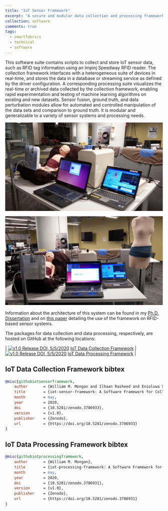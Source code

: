 ```yaml
---
title: "IoT Sensor Framework"
excerpt: "A secure and modular data collection and processing framework for heterogeneous Internet-of-Things (IoT) sensor networks."
collection: software
comments: true
tags:
  - smartfabrics
  - technical
  - software  
---
```


This software suite contains scripts to collect and store IoT sensor data, such as RFID tag information using an Impinj Speedway RFID reader.  The collection framework interfaces with a heterogeneous suite of devices in real-time, and stores the data in a database or streaming service as defined by the driver configuration.  A corresponding processing suite visualizes the real-time or archived data collected by the collection framework, enabling rapid experimentation and testing of machine learning algorithms on existing and new datasets.  Sensor fusion, ground truth, and data perturbation modules allow for automated and controlled manipulation of the data sets and comparison to ground truth.  It is modular and generalizable to a variety of sensor systems and processing needs.  

![IoT Framework Software Driving an Impinj R420 Interrogator to Visualize Respiratory Patterns on a SimBaby Mannequin Wearing the Passive Bellyband Smart Garment Device](/files/media/software-iotframework/simbaby.jpg "IoT Framework Software Driving an Impinj R420 Interrogator to Visualize Respiratory Patterns on a SimBaby Mannequin Wearing the Passive Bellyband Smart Garment Device")

![IoT Framework Software Driving an Impinj R420 Interrogator to Visualize Respiratory Patterns on a SimBaby Mannequin Wearing the Passive Bellyband Smart Garment Device, with a Pregnant Mannequin Wearing the Bellyband](/files/media/software-iotframework/simbabyandpregnancy.jpg "IoT Framework Software Driving an Impinj R420 Interrogator to Visualize Respiratory Patterns on a SimBaby Mannequin, with a Pregnant Mannequin Wearing the Bellyband")

Information about the architecture of this system can be found in my [Ph.D. Dissertation](/publication/dissertation) and on [this paper](/publication/iotdi2017) detailing the use of the framework on RFID-based sensor systems.

The packages for data collection and data processing, respectively, are hosted on GitHub at the following locations:

| [![v1.0 Release DOI, 5/5/2020](https://zenodo.org/badge/DOI/10.5281/zenodo.3786933.svg)](https://doi.org/10.5281/zenodo.3786933) [IoT Data Collection Framework](https://github.com/drexelwireless/iot-sensor-framework) | 
[![v1.0 Release DOI, 5/5/2020](https://zenodo.org/badge/DOI/10.5281/zenodo.3786931.svg)](https://doi.org/10.5281/zenodo.3786931) [IoT Data Processing Framework](https://github.com/drexelwireless/iot-processing-framework) |


## IoT Data Collection Framework bibtex
```bibtex
@misc{githubiotsensorframework,
    author       = {William M. Mongan and Ilhaan Rasheed and Enioluwa Segun and Henry Dang and Victor S. Cushman and Charlie R. Chiccarine},
    title        = {iot-sensor-framework: A Software Framework for Collecting and Processing Heterogeneous Sensor Network Data in the Internet-of-Things},
    month        = may,
    year         = 2020,
    doi          = {10.5281/zenodo.3786933},
    version      = {v1.0},
    publisher    = {Zenodo},
    url          = {https://doi.org/10.5281/zenodo.3786933}
}
```

## IoT Data Processing Framework bibtex
```bibtex
@misc{githubiotprocessingframework,
    author       = {William M. Mongan},
    title        = {iot-processing-framework: A Software Framework for Fusing, Classifying, and Experimenting with Heterogeneous Sensor Data},
    month        = may,
    year         = 2020,
    doi          = {10.5281/zenodo.3786931},
    version      = {v1.0},
    publisher    = {Zenodo},
    url          = {https://doi.org/10.5281/zenodo.3786931}
}
```
